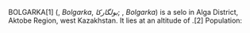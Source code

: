 BOLGARKA[1] (, _Bolgarka_, _بولگاركا_; , _Bolgarka_) is a selo in Alga District, Aktobe Region, west Kazakhstan. It lies at an altitude of .[2] Population:
